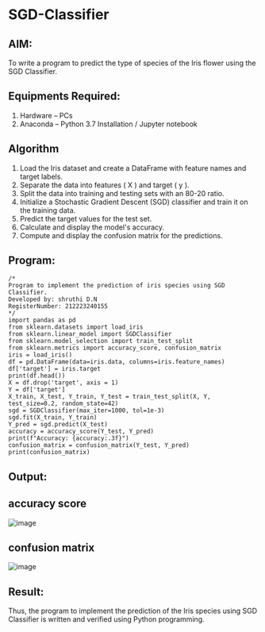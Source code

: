 # SGD-Classifier
## AIM:
To write a program to predict the type of species of the Iris flower using the SGD Classifier.

## Equipments Required:
1. Hardware – PCs
2. Anaconda – Python 3.7 Installation / Jupyter notebook

## Algorithm

1. Load the Iris dataset and create a DataFrame with feature names and target labels.
2. Separate the data into features ( X ) and target ( y ).
3. Split the data into training and testing sets with an 80-20 ratio.
4. Initialize a Stochastic Gradient Descent (SGD) classifier and train it on the training data.
5. Predict the target values for the test set.
6. Calculate and display the model's accuracy.
7. Compute and display the confusion matrix for the predictions.
   
## Program:
```
/*
Program to implement the prediction of iris species using SGD Classifier.
Developed by: shruthi D.N
RegisterNumber: 212223240155  
*/
import pandas as pd
from sklearn.datasets import load_iris
from sklearn.linear_model import SGDClassifier
from sklearn.model_selection import train_test_split
from sklearn.metrics import accuracy_score, confusion_matrix
iris = load_iris()
df = pd.DataFrame(data=iris.data, columns=iris.feature_names)
df['target'] = iris.target
print(df.head())
X = df.drop('target', axis = 1)
Y = df['target']
X_train, X_test, Y_train, Y_test = train_test_split(X, Y, test_size=0.2, random_state=42)
sgd = SGDClassifier(max_iter=1000, tol=1e-3)
sgd.fit(X_train, Y_train)
Y_pred = sgd.predict(X_test)
accuracy = accuracy_score(Y_test, Y_pred)
print(f"Accuracy: {accuracy:.3f}")
confusion_matrix = confusion_matrix(Y_test, Y_pred)
print(confusion_matrix)
```

## Output:

## accuracy score
![image](https://github.com/user-attachments/assets/1bf37881-b4f9-4502-ba91-61355469e6bc)

## confusion matrix
![image](https://github.com/user-attachments/assets/5760f154-73b2-4f92-8883-4437087e1177)


## Result:
Thus, the program to implement the prediction of the Iris species using SGD Classifier is written and verified using Python programming.
